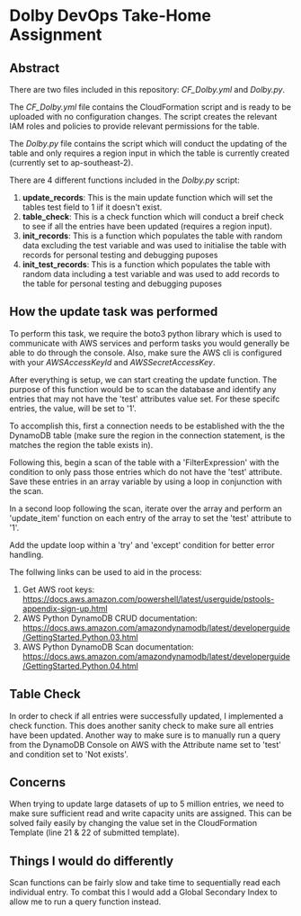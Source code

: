 # Dolby DevOps Take-Home Assignment

## Abstract

There are two files included in this repository: *CF_Dolby.yml* and *Dolby<span>.py*. 

The *CF_Dolby.yml* file contains the CloudFormation script and is ready to be uploaded with no configuration changes. The script creates the relevant IAM roles and policies to provide relevant permissions for the table.

The *Dolby<span>.py* file contains the script which will conduct the updating of the table and only requires a region input in which the table is currently created (currently set to ap-southeast-2). 

There are 4 different functions included in the *Dolby<span>.py* script:

1. **update_records**: This is the main update function which will set the tables test field to 1 iif it doesn't exist.
2. **table_check**: This is a check function which will conduct a breif check to see if all the entries have been updated (requires a region input).
3. **init_records**: This is a function which populates the table with random data excluding the test variable and was used to initialise the table with records for personal testing and debugging puposes
4. **init_test_records**: This is a function which populates the table with random data including a test variable and was used to add records to the table for personal testing and debugging puposes

## How the update task was performed

To perform this task, we require the boto3 python library which is used to communicate with AWS services and perform tasks you would generally be able to do through the console. Also, make sure the AWS cli is configured with your *AWSAccessKeyId* and *AWSSecretAccessKey*.

After everything is setup, we can start creating the update function. The purpose of this function would be to scan the database and identify any entries that may not have the 'test' attributes value set. For these specifc entries, the value, will be set to '1'. 

To accomplish this, first a connection needs to be established with the the DynamoDB table (make sure the region in the connection statement, is the matches the region the table exists in).

Following this, begin a scan of the table with a 'FilterExpression' with the condition to only pass those entries which do not have the 'test' attribute. Save these entries in an array variable by using a loop in conjunction with the scan.

In a second loop following the scan, iterate over the array and perform an 'update_item' function on each entry of the array to set the 'test' attribute to '1'.

Add the update loop within a 'try' and 'except' condition for better error handling.

The follwing links can be used to aid in the process:

1. Get AWS root keys: https://docs.aws.amazon.com/powershell/latest/userguide/pstools-appendix-sign-up.html
2. AWS Python DynamoDB CRUD documentation: https://docs.aws.amazon.com/amazondynamodb/latest/developerguide/GettingStarted.Python.03.html
3. AWS Python DynamoDB Scan documentation: https://docs.aws.amazon.com/amazondynamodb/latest/developerguide/GettingStarted.Python.04.html

## Table Check

In order to check if all entries were successfully updated, I implemented a check function. This does another sanity check to make sure all entries have been updated. Another way to make sure is to manually run a query from the DynamoDB Console on AWS with the Attribute name set to 'test' and condition set to 'Not exists'. 

## Concerns 

When trying to update large datasets of up to 5 million entries, we need to make sure sufficient read and write capacity units are assigned. This can be solved faily easily by changing the value set in the CloudFormation Template (line 21 & 22 of submitted template).

## Things I would do differently

Scan functions can be fairly slow and take time to sequentially read each individual entry. To combat this I would add a Global Secondary Index to allow me to run a query function instead.

